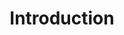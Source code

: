 ---
section: Instore solution
title: Introduction
description: |
    **Swedbank Pay** offers two SDK:s at the moment for easy terminal integration, one for Java and one for C#.
permalink: /:path/
menu_order: 600
---